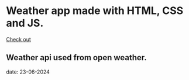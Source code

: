 # Weather app made with HTML, CSS and JS. 
[Check out](https://html-css-java-script-100-projects.vercel.app/)
## Weather api used from open weather.
date: 23-06-2024

